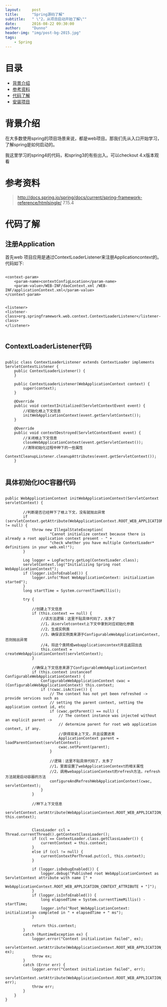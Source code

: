 ```yaml
---
layout:     post
title:      "Spring源码了解"
subtitle:   " \"2，从项目启动开始了解\""
date:       2016-08-22 09:30:00
author:     "Dunno"
header-img: "img/post-bg-2015.jpg"
tags:
    - Spring
---
```


# 目录

- <a href="#js">背景介绍</a>
- <a href="#ckzl">参考资料</a>
- <a href="#dmlj">代码了解</a>
- <a href="#xkd">安装项目</a>

# <a name="js">背景介绍</a>
<p>在大多数使用spring的项目场景来说，都是web项目。那我们先从入口开始学习，了解spring是如何启动的。</p>
<p>我这里学习的spring4的代码，和spring3的有些出入。可以checkout 4.x版本观看</p>

# <a name="ckzl">参考资料</a>

> http://docs.spring.io/spring/docs/current/spring-framework-reference/htmlsingle/ 7.15.4

# <a name="dmlj">代码了解</a>

## 注册Application

<p>首先web 项目应用是通过ContextLoaderListener来注册Applicationcontext的。代码如下:</p>
<pre>
<code>
&lt;context-param&gt;
    &lt;param-name&gt;contextConfigLocation&lt;/param-name&gt;
    &lt;param-value&gt;/WEB-INF/daoContext.xml /WEB-INF/applicationContext.xml&lt;/param-value&gt;
&lt;/context-param&gt;

&lt;listener&gt;
    &lt;listener-class&gt;org.springframework.web.context.ContextLoaderListener&lt;/listener-class&gt;
&lt;/listener&gt;
</code>
</pre>

## ContextLoaderListener代码

<pre>
<code>
public class ContextLoaderListener extends ContextLoader implements ServletContextListener {
	public ContextLoaderListener() {
	}

	public ContextLoaderListener(WebApplicationContext context) {
		super(context);
	}

	@Override
	public void contextInitialized(ServletContextEvent event) {
		//初始化根上下文信息
		initWebApplicationContext(event.getServletContext());
	}

	@Override
	public void contextDestroyed(ServletContextEvent event) {
		//关闭根上下文信息
		closeWebApplicationContext(event.getServletContext());
		//清除初始化过程中种下的一些属性
		ContextCleanupListener.cleanupAttributes(event.getServletContext());
	}
</code>
</pre>

## 具体初始化IOC容器代码 

<pre>
<code>
public WebApplicationContext initWebApplicationContext(ServletContext servletContext) {
		
		//判断是否已经种下了根上下文，没有就抛出异常
		if (servletContext.getAttribute(WebApplicationContext.ROOT_WEB_APPLICATION_CONTEXT_ATTRIBUTE) != null) {
			throw new IllegalStateException(
					"Cannot initialize context because there is already a root application context present - " +
					"check whether you have multiple ContextLoader* definitions in your web.xml!");
		}

		Log logger = LogFactory.getLog(ContextLoader.class);
		servletContext.log("Initializing Spring root WebApplicationContext");
		if (logger.isInfoEnabled()) {
			logger.info("Root WebApplicationContext: initialization started");
		}
		long startTime = System.currentTimeMillis();

		try {
			
			//创建上下文信息
			if (this.context == null) {
				//该方法逻辑：这里不贴具体代码了，太多了
				//1，从servletcontext上下文中拿到对应初始化参数
				//2，生成实例类
				//3，确保该实例类来源于ConfigurableWebApplicationContext,否则抛出异常
				//4，将这个类转成webapplicationcontext并且返回出去
				this.context = createWebApplicationContext(servletContext);
			}

			//确保上下文信息来源了ConfigurableWebApplicationContext
			if (this.context instanceof ConfigurableWebApplicationContext) {
				ConfigurableWebApplicationContext cwac = (ConfigurableWebApplicationContext) this.context;
				if (!cwac.isActive()) {
					// The context has not yet been refreshed -> provide services such as
					// setting the parent context, setting the application context id, etc
					if (cwac.getParent() == null) {
						// The context instance was injected without an explicit parent ->
						// determine parent for root web application context, if any.
						//获得双亲上下文，并且设置进来
						ApplicationContext parent = loadParentContext(servletContext);
						cwac.setParent(parent);
					}

					//逻辑：这里不贴具体代码了，太多了
					//1，里面设置了webApplicationContext的相关属性
					//2，调用webapplicationContext的refresh方法，refresh方法就是启动容器的方法
					configureAndRefreshWebApplicationContext(cwac, servletContext);
				}
			}

			//种下上下文信息
			servletContext.setAttribute(WebApplicationContext.ROOT_WEB_APPLICATION_CONTEXT_ATTRIBUTE, this.context);


			ClassLoader ccl = Thread.currentThread().getContextClassLoader();
			if (ccl == ContextLoader.class.getClassLoader()) {
				currentContext = this.context;
			}
			else if (ccl != null) {
				currentContextPerThread.put(ccl, this.context);
			}

			if (logger.isDebugEnabled()) {
				logger.debug("Published root WebApplicationContext as ServletContext attribute with name [" +
						WebApplicationContext.ROOT_WEB_APPLICATION_CONTEXT_ATTRIBUTE + "]");
			}
			if (logger.isInfoEnabled()) {
				long elapsedTime = System.currentTimeMillis() - startTime;
				logger.info("Root WebApplicationContext: initialization completed in " + elapsedTime + " ms");
			}

			return this.context;
		}
		catch (RuntimeException ex) {
			logger.error("Context initialization failed", ex);
			servletContext.setAttribute(WebApplicationContext.ROOT_WEB_APPLICATION_CONTEXT_ATTRIBUTE, ex);
			throw ex;
		}
		catch (Error err) {
			logger.error("Context initialization failed", err);
			servletContext.setAttribute(WebApplicationContext.ROOT_WEB_APPLICATION_CONTEXT_ATTRIBUTE, err);
			throw err;
		}
	}
}

</code>
</pre>

























 